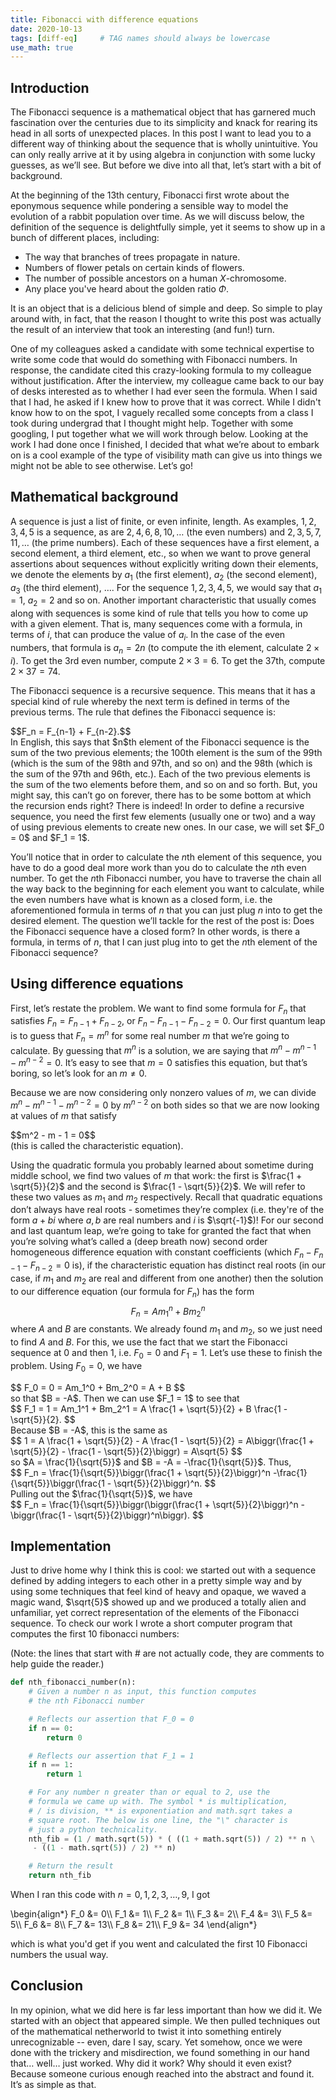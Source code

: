 ```yaml
---
title: Fibonacci with difference equations
date: 2020-10-13
tags: [diff-eq]     # TAG names should always be lowercase
use_math: true
---
```


## Introduction

The Fibonacci sequence is a mathematical object that has garnered much fascination over the centuries due to its simplicity and knack for rearing its head in all sorts of unexpected places. In this post I want to lead you to a different way of thinking about the sequence that is wholly unintuitive. You can only really arrive at it by using algebra in conjunction with some lucky guesses, as we’ll see. But before we dive into all that, let’s start with a bit of background.

At the beginning of the 13th century, Fibonacci first wrote about the eponymous sequence while pondering a sensible way to model the evolution of a rabbit population over time. As we will discuss below, the definition of the sequence is delightfully simple, yet it seems to show up in a bunch of different places, including:

* The way that branches of trees propagate in nature.
* Numbers of flower petals on certain kinds of flowers.
* The number of possible ancestors on a human $X$-chromosome.
* Any place you've heard about the golden ratio $\Phi$.

It is an object that is a delicious blend of simple and deep. So simple to play around with, in fact, that the reason I thought to write this post was actually the result of an interview that took an interesting (and fun!) turn.

One of my colleagues asked a candidate with some technical expertise to write some code that would do something with Fibonacci numbers. In response, the candidate cited this crazy-looking formula to my colleague without justification. After the interview, my colleague came back to our bay of desks interested as to whether I had ever seen the formula. When I said that I had, he asked if I knew how to prove that it was correct. While I didn't know how to on the spot, I vaguely recalled some concepts from a class I took during undergrad that I thought might help. Together with some googling, I put together what we will work through below. Looking at the work I had done once I finished, I decided that what we’re about to embark on is a cool example of the type of visibility math can give us into things we might not be able to see otherwise. Let’s go!

## Mathematical background

A sequence is just a list of finite, or even infinite, length. As examples, $1, 2, 3, 4, 5$ is a sequence, as are $2, 4, 6, 8, 10, \dots$ (the even numbers) and $2, 3, 5, 7, 11, \dots$ (the prime numbers). Each of these sequences have a first element, a second element, a third element, etc., so when we want to prove general assertions about sequences without explicitly writing down their elements, we denote the elements by $a_1$ (the first element), $a_2$ (the second element), $a_3$ (the third element), …. For the sequence $1, 2, 3, 4, 5$, we would say that $a_1 = 1$, $a_2 = 2$ and so on. Another important characteristic that usually comes along with sequences is some kind of rule that tells you how to come up with a given element. That is, many sequences  come with a formula, in terms of $i$, that can produce the value of $a_i$. In the case of the even numbers, that formula is $a_n = 2n$ (to compute the ith element, calculate $2 \times i$). To get the 3rd even number, compute $2 \times 3 = 6$. To get the 37th, compute $2 \times 37 = 74$.

The Fibonacci sequence is a recursive sequence. This means that it has a special kind of rule whereby the next term is defined in terms of the previous terms. The rule that defines the Fibonacci sequence is:
<div>
$$F_n = F_{n-1} + F_{n-2}.$$
</div>
In English, this says that $n$th element of the Fibonacci sequence is the sum of the two previous elements; the 100th element is the sum of the 99th (which is the sum of the 98th and 97th, and so on) and the 98th (which is the sum of the 97th and 96th, etc.). Each of the two previous elements is the sum of the two elements before them, and so on and so forth. But, you might say, this can’t go on forever, there has to be some bottom at which the recursion ends right? There is indeed! In order to define a recursive sequence, you need the first few elements (usually one or two) and a way of using previous elements to create new ones. In our case, we will set $F_0 = 0$ and $F_1 = 1$.

You’ll notice that in order to calculate the $n$th element of this sequence, you have to do a good deal more work than you do to calculate the $n$th even number. To get the $n$th Fibonacci number, you have to traverse the chain all the way back to the beginning for each element you want to calculate, while the even numbers have what is known as a closed form, i.e. the aforementioned formula in terms of $n$ that you can just plug $n$ into to get the desired element. The question we’ll tackle for the rest of the post is: Does the Fibonacci sequence have a closed form? In other words, is there a formula, in terms of $n$, that I can just plug into to get the $n$th element of the Fibonacci sequence?

## Using difference equations

First, let’s restate the problem. We want to find some formula for $F_n$ that satisfies $F_n = F_{n-1} + F_{n-2}$, or $F_n - F_{n-1} - F_{n-2} = 0$. Our first quantum leap is to guess that $F_n = m^n$ for some real number $m$ that we’re going to calculate. By guessing that $m^n$ is a solution, we are saying that $m^n - m^{n-1} - m^{n-2} = 0$. It’s easy to see that $m = 0$ satisfies this equation, but that’s boring, so let’s look for an $m \neq 0$.

Because we are now considering only nonzero values of $m$, we can divide $m^n - m^{n-1} - m^{n-2} = 0$ by $m^{n-2}$ on both sides so that we are now looking at values of $m$ that satisfy
<div>
$$m^2 - m - 1 = 0$$
</div>
(this is called the characteristic equation).

Using the quadratic formula you probably learned about sometime during middle school, we find two values of $m$ that work: the first is $\frac{1 + \sqrt{5}}{2}$ and the second is $\frac{1 - \sqrt{5}}{2}$. We will refer to these two values as $m_1$ and $m_2$ respectively. Recall that quadratic equations don’t always have real roots - sometimes they’re complex (i.e. they're of the form $a + bi$ where $a,b$ are real numbers and $i$ is $\sqrt{-1}$)! For our second and last quantum leap, we’re going to take for granted the fact that when you’re solving what’s called a (deep breath now) second order homogeneous difference equation with constant coefficients (which $F_n - F_{n-1} - F_{n-2} = 0$ is), if the characteristic equation has distinct real roots (in our case, if $m_1$ and $m_2$ are real and different from one another) then the solution to our difference equation (our formula for $F_n$) has the form
$$
F_n = Am_1^n + Bm_2^n
$$
where $A$ and $B$ are constants. We already found $m_1$ and $m_2$, so we just need to find $A$ and $B$. For this, we use the fact that we start the Fibonacci sequence at 0 and then 1, i.e. $F_0 = 0$ and $F_1 = 1$. Let’s use these to finish the problem. Using $F_0 = 0$, we have
<div>
$$
    F_0 = 0 = Am_1^0 + Bm_2^0 = A + B
$$
</div>
so that $B = -A$. Then we can use $F_1 = 1$ to see that
<div>
$$
    F_1 = 1 = Am_1^1 + Bm_2^1 = A \frac{1 + \sqrt{5}}{2} + B \frac{1 - \sqrt{5}}{2}.
$$
</div>
Because $B = -A$, this is the same as
<div>
$$
    1 = A \frac{1 + \sqrt{5}}{2} - A \frac{1 - \sqrt{5}}{2} = A\biggr(\frac{1 + \sqrt{5}}{2} - \frac{1 - \sqrt{5}}{2}\biggr) = A\sqrt{5}
$$
</div>
so $A = \frac{1}{\sqrt{5}}$ and $B = -A = -\frac{1}{\sqrt{5}}$. Thus,
<div>
$$
    F_n = \frac{1}{\sqrt{5}}\biggr(\frac{1 + \sqrt{5}}{2}\biggr)^n -\frac{1}{\sqrt{5}}\biggr(\frac{1 - \sqrt{5}}{2}\biggr)^n.
$$
</div>
Pulling out the $\frac{1}{\sqrt{5}}$, we have
<div>
$$
F_n = \frac{1}{\sqrt{5}}\biggr(\biggr(\frac{1 + \sqrt{5}}{2}\biggr)^n - \biggr(\frac{1 - \sqrt{5}}{2}\biggr)^n\biggr).
$$
</div>

## Implementation

Just to drive home why I think this is cool: we started out with a sequence defined by adding integers to each other in a pretty simple way and by using some techniques that feel kind of heavy and opaque, we waved a magic wand, $\sqrt{5}$ showed up and we produced a totally alien and unfamiliar, yet correct representation of the elements of the Fibonacci sequence. To check our work I wrote a short computer program that computes the first 10 fibonacci numbers:

(Note: the lines that start with # are not actually code, they are comments to help guide the reader.)
```python
def nth_fibonacci_number(n):
    # Given a number n as input, this function computes
    # the nth Fibonacci number

    # Reflects our assertion that F_0 = 0
    if n == 0:
        return 0

    # Reflects our assertion that F_1 = 1
    if n == 1:
        return 1

    # For any number n greater than or equal to 2, use the
    # formula we came up with. The symbol * is multiplication,
    # / is division, ** is exponentiation and math.sqrt takes a
    # square root. The below is one line, the "\" character is
    # just a python technicality.
    nth_fib = (1 / math.sqrt(5)) * ( ((1 + math.sqrt(5)) / 2) ** n \
     - ((1 - math.sqrt(5)) / 2) ** n)

    # Return the result
    return nth_fib
```

When I ran this code with $n = 0, 1, 2, 3, …, 9$, I got

<div>
\begin{align*}
F_0 &= 0\\
F_1 &= 1\\
F_2 &= 1\\
F_3 &= 2\\
F_4 &= 3\\
F_5 &= 5\\
F_6 &= 8\\
F_7 &= 13\\
F_8 &= 21\\
F_9 &= 34
\end{align*}
</div>

which is what you'd get if you went and calculated the first 10 Fibonacci numbers the usual way.

## Conclusion

In my opinion, what we did here is far less important than how we did it. We started with an object that appeared simple. We then pulled techniques out of the mathematical netherworld to twist it into something entirely unrecognizable -- even, dare I say, scary. Yet somehow, once we were done with the trickery and misdirection, we found something in our hand that… well… just worked. Why did it work? Why should it even exist? Because someone curious enough reached into the abstract and found it. It’s as simple as that.
